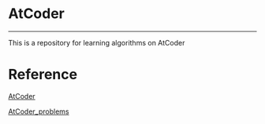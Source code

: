 # AtCoder
---

This is a repository for learning algorithms on AtCoder



# Reference

[AtCoder](https://atcoder.jp/?lang=ja)

[AtCoder_problems](https://kenkoooo.com/atcoder/#/table/xeki)